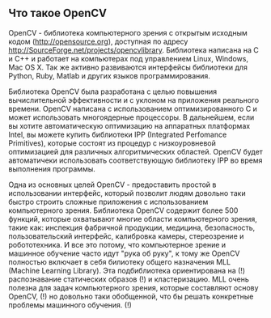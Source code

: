 ## Что такое OpenCV

OpenCV - библиотека компьютерного зрения с открытым исходным кодом (http://opensource.org), доступная по адресу http://SourceForge.net/projects/opencvlibrary. Библиотека написана на C и C++ и работает на компьютерах под управлением Linux, Windows, Mac OS X. Так же активно развиваются интерфейсы библиотеки для Python, Ruby, Matlab и других языков программирования.

Библиотека OpenCV была разработана с целью повышения вычислительной эффективности и с уклоном на приложения реального времени. OpenCV написана с использованием оптимизированного C и может использовать многоядерные процессоры. В дальнейшем, если вы хотите автоматическую оптимизацию на аппаратных платформах Intel, вы можете купить библиотеки IPP (Integrated Perfomance Primitives), которые состоят из процедур с низкоуровневой оптимизацией для различных алгоритмических областей. OpenCV будет автоматичеки использовать соответствующую библиотеку IPP во время выполнения программы.

Одна из основных целей OpenCV - предоставить простой в использовании интерфейс, который позволит людям довольно таки быстро строить сложные приложения с использованием компьютерного зрения. Библиотека OpenCV содержит более 500 функций, которые охватывают многие области компьютерного зрения, такие как: инспекция фабричной продукции, медицина, безопасность, пользовательский интерфейс, калибровка камеры, стереозрение и робототехника. И все это потому, что компьютерное зрение и машинное обучение часто идут "рука об руку", к тому же OpenCV полностью включает в себя билиотеку общего назначения MLL (Machine Learning Library). Эта подбиблиотека ориентирована на (!) распознавание статических образов (!) и кластеризацию. MLL очень полезна для задач компьютерного зрения, которые составляют основу OpenCV, (!) но довольно таки обобщенной, что бы решать конкретные проблемы машинного обучения. (!)

